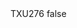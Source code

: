 <?xml version="1.0" encoding="UTF-8"?>
<CustomMetadata xmlns="http://soap.sforce.com/2006/04/metadata">
    <label>TXU276</label>
    <protected>false</protected>
</CustomMetadata>
